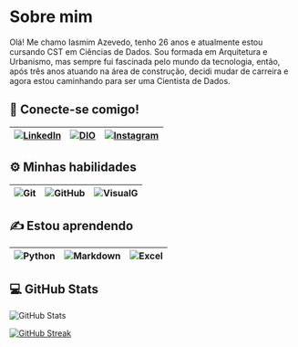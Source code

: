 
# Sobre mim
Olá! Me chamo Iasmim Azevedo, tenho 26 anos e atualmente estou cursando CST em Ciências de Dados. Sou formada em Arquitetura e Urbanismo, mas sempre fui fascinada pelo mundo da tecnologia, então, após três anos atuando na área de construção, decidi mudar de carreira e agora estou caminhando para ser uma Cientista de Dados.

## 📲 Conecte-se comigo!

| [![LinkedIn](https://img.shields.io/badge/LinkedIn-000?style=for-the-badge&logo=linkedin&logoColor=0E76A8)](https://www.linkedin.com/in/iasmim-ma-tec/)   | [![DIO](https://img.shields.io/badge/DIO-000?style=for-the-badge&logo=DIO&logoColor=0E76A8)](https://web.dio.me/users/iasmimmm) | [![Instagram](https://img.shields.io/badge/Instagram-000?style=for-the-badge&logo=instagram)](https://www.instagram.com/iaxmeni/) |
|  :---:  |  :----:  |  :---:  |


## ⚙️ Minhas habilidades

| ![Git](https://img.shields.io/badge/Git-000?style=for-the-badge&logo=Git)   | ![GitHub](https://img.shields.io/badge/GitHub-000?style=for-the-badge&logo=GitHub) | ![VisualG](https://img.shields.io/badge/visualg-000?style=for-the-badge&logo=visualg) |
|  :---:  |  :----:  |  :---:  |

## ✍️ Estou aprendendo

| ![Python](https://img.shields.io/badge/Python-000?style=for-the-badge&logo=python)   | ![Markdown](https://img.shields.io/badge/Markdown-000?style=for-the-badge&logo=Markdown) | ![Excel](https://img.shields.io/badge/excel-000?style=for-the-badge&logo=excel) |
|  :---:  |  :----:  |  :---:  |


## 💻 GitHub Stats

![GitHub Stats](https://github-readme-stats.vercel.app/api?username=iameaz-dev&theme=transparent&bg_color=000&border_color=30A3DC&show_icons=true&icon_color=30A3DC&title_color=E94D5F&text_color=FFF)

[![GitHub Streak](https://streak-stats.demolab.com/?user=iameaz-dev&theme=bear&background=000&border=30A3DC&dates=FFF)](https://git.io/streak-stats)

